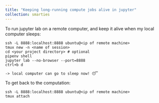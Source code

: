 ```yaml
---
title: "Keeping long-running compute jobs alive in jupyter"
collection: smarties
---
```


To run jupyter lab on a remote computer, and keep it alive when my local computer sleeps:

    ssh -L 8888:localhost:8888 ubuntu@<ip of remote machine>
    tmux new -n <name of session>
	cd <your project directory> # optional
	pipenv shell
	jupyter lab --no-browser --port=8888
    ctrl+b d

    -> local computer can go to sleep now! 😴

To get back to the computation:   

    ssh -L 8888:localhost:8888 ubuntu@<ip of remote machine>
    tmux attach
